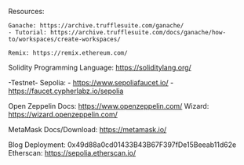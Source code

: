 Resources:

    Ganache: https://archive.trufflesuite.com/ganache/
    - Tutorial: https://archive.trufflesuite.com/docs/ganache/how-to/workspaces/create-workspaces/

    Remix: https://remix.ethereum.com/

Solidity Programming Language: https://soliditylang.org/

-Testnet-
    Sepolia: 
    - https://www.sepoliafaucet.io/
    - https://faucet.cypherlabz.io/sepolia

Open Zeppelin
    Docs: https://www.openzeppelin.com/
    Wizard: https://wizard.openzeppelin.com/

MetaMask
    Docs/Download: https://metamask.io/


Blog Deployment: 0x49d88a0cd01433B43B67F397fDe15Beeab11d62e
Etherscan: https://sepolia.etherscan.io/